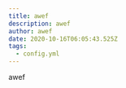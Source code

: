 ```yaml
---
title: awef
description: awef
author: awef
date: 2020-10-16T06:05:43.525Z
tags:
  - config.yml
---
```

awef